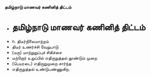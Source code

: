 **தமிழ்நாடு மாணவர் கணினித் திட்டம்**
- # தமிழ்நாடு மாணவர் கணினித் திட்டம்
- n. திடீர்நிலைமாற்றம்
- திடீர் உணர்ச்சி வேறுபாடு
- (மரு) மாற்றுறுப்புச் சிகிச்சை
- மற்றோர் உறுப்பில் எதிருறுத்தல் தூண்டும் முறை
- (பெயரடை) எதிருறுமுறை சார்ந்த
- எதிருறுத்தல் உண்டுபண்ணுகிற.


